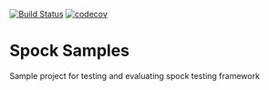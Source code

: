[![Build Status](https://travis-ci.org/cod3hulk/spock-samples.svg?branch=master)](https://travis-ci.org/cod3hulk/spock-samples)
[![codecov](https://codecov.io/gh/cod3hulk/spock-samples/branch/master/graph/badge.svg)](https://codecov.io/gh/cod3hulk/spock-samples)
# Spock Samples
Sample project for testing and evaluating spock testing framework